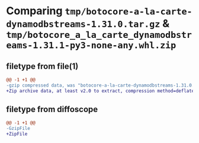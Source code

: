 # Comparing `tmp/botocore-a-la-carte-dynamodbstreams-1.31.0.tar.gz` & `tmp/botocore_a_la_carte_dynamodbstreams-1.31.1-py3-none-any.whl.zip`

## filetype from file(1)

```diff
@@ -1 +1 @@
-gzip compressed data, was "botocore-a-la-carte-dynamodbstreams-1.31.0.tar", last modified: Fri Jul  7 01:43:52 2023, max compression
+Zip archive data, at least v2.0 to extract, compression method=deflate
```

## filetype from diffoscope

```diff
@@ -1 +1 @@
-GzipFile
+ZipFile
```

